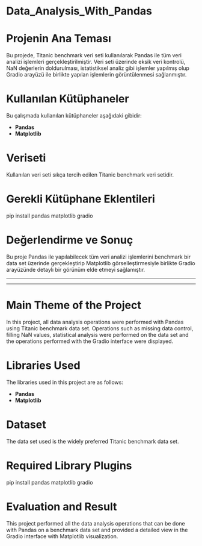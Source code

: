 # Data_Analysis_With_Pandas

# Projenin Ana Teması
Bu projede, Titanic benchmark veri seti kullanılarak Pandas ile tüm veri analizi işlemleri gerçekleştirilmiştir. Veri seti üzerinde eksik veri kontrolü, NaN değerlerin doldurulması, istatistiksel analiz gibi işlemler yapılmış olup Gradio arayüzü ile birlikte yapılan işlemlerin görüntülenmesi sağlanmıştır.

# Kullanılan Kütüphaneler
Bu çalışmada kullanılan kütüphaneler aşağıdaki gibidir:
<ul>
  <li><b>Pandas</b></li>
  <li><b>Matplotlib</b></li>
</ul>

# Veriseti
Kullanılan veri seti sıkça tercih edilen Titanic benchmark veri setidir.

# Gerekli Kütüphane Eklentileri
pip install pandas matplotlib gradio

# Değerlendirme ve Sonuç
Bu proje Pandas ile yapılabilecek tüm veri analizi işlemlerini benchmark bir data set üzerinde gerçekleştirip Matplotlib görselleştirmesiyle birlikte Gradio arayüzünde detaylı bir görünüm elde etmeyi sağlamıştır.

----
----

# Main Theme of the Project
In this project, all data analysis operations were performed with Pandas using Titanic benchmark data set. Operations such as missing data control, filling NaN values, statistical analysis were performed on the data set and the operations performed with the Gradio interface were displayed.

# Libraries Used
The libraries used in this project are as follows:
<ul>
  <li><b>Pandas</b></li>
  <li><b>Matplotlib</b></li>
</ul>

# Dataset
The data set used is the widely preferred Titanic benchmark data set.

# Required Library Plugins
pip install pandas matplotlib gradio

# Evaluation and Result
This project performed all the data analysis operations that can be done with Pandas on a benchmark data set and provided a detailed view in the Gradio interface with Matplotlib visualization.
